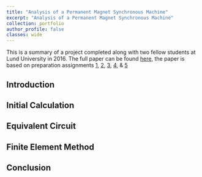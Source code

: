 ```yaml
---
title: "Analysis of a Permanent Magnet Synchronous Machine"
excerpt: "Analysis of a Permanent Magnet Synchronous Machine"
collection: portfolio
author_profile: false
classes: wide
---
```

This is a summary of a project completed along with two fellow students at Lund University in 2016. The full paper can be found [here](/assets/papers/analysis-permanent-magnet.pdf), the paper is based on preparation assignments [1](/assets/papers/EIEN20-1.pdf), [2](/assets/papers/EIEN20-2.pdf), [3](/assets/papers/EIEN20-3.pdf), [4](/assets/papers/EIEN20-4.pdf), & [5](/assets/papers/EIEN20-5.pdf)  

## Introduction

## Initial Calculation

## Equivalent Circuit

## Finite Element Method

## Conclusion